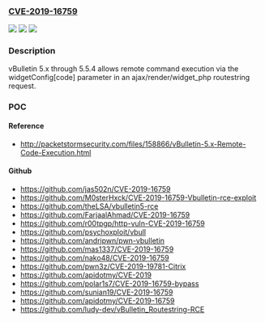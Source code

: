 ### [CVE-2019-16759](https://cve.mitre.org/cgi-bin/cvename.cgi?name=CVE-2019-16759)
![](https://img.shields.io/static/v1?label=Product&message=n%2Fa&color=blue)
![](https://img.shields.io/static/v1?label=Version&message=n%2Fa&color=blue)
![](https://img.shields.io/static/v1?label=Vulnerability&message=n%2Fa&color=brighgreen)

### Description

vBulletin 5.x through 5.5.4 allows remote command execution via the widgetConfig[code] parameter in an ajax/render/widget_php routestring request.

### POC

#### Reference
- http://packetstormsecurity.com/files/158866/vBulletin-5.x-Remote-Code-Execution.html

#### Github
- https://github.com/jas502n/CVE-2019-16759
- https://github.com/M0sterHxck/CVE-2019-16759-Vbulletin-rce-exploit
- https://github.com/theLSA/vbulletin5-rce
- https://github.com/FarjaalAhmad/CVE-2019-16759
- https://github.com/r00tpgp/http-vuln-CVE-2019-16759
- https://github.com/psychoxploit/vbull
- https://github.com/andripwn/pwn-vbulletin
- https://github.com/mas1337/CVE-2019-16759
- https://github.com/nako48/CVE-2019-16759
- https://github.com/pwn3z/CVE-2019-19781-Citrix
- https://github.com/apidotmy/CVE-2019
- https://github.com/polar1s7/CVE-2019-16759-bypass
- https://github.com/sunian19/CVE-2019-16759
- https://github.com/apidotmy/CVE-2019-16759
- https://github.com/ludy-dev/vBulletin_Routestring-RCE

